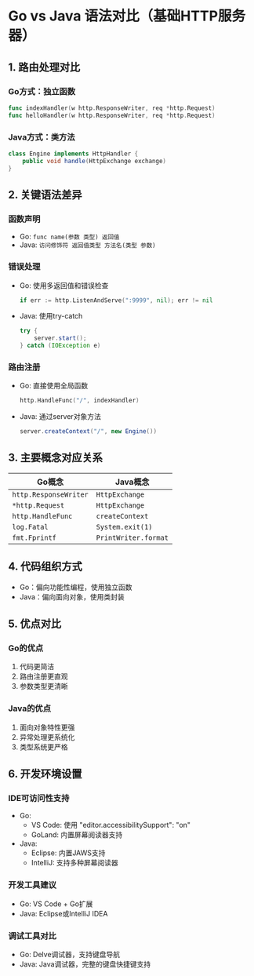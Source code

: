 # Go vs Java 语法对比（基础HTTP服务器）

## 1. 路由处理对比
### Go方式：独立函数
```go
func indexHandler(w http.ResponseWriter, req *http.Request)
func helloHandler(w http.ResponseWriter, req *http.Request)
```

### Java方式：类方法
```java
class Engine implements HttpHandler {
    public void handle(HttpExchange exchange)
}
```

## 2. 关键语法差异

### 函数声明
- Go: `func name(参数 类型) 返回值`
- Java: `访问修饰符 返回值类型 方法名(类型 参数)`

### 错误处理
- Go: 使用多返回值和错误检查
  ```go
  if err := http.ListenAndServe(":9999", nil); err != nil
  ```
- Java: 使用try-catch
  ```java
  try {
      server.start();
  } catch (IOException e)
  ```

### 路由注册
- Go: 直接使用全局函数
  ```go
  http.HandleFunc("/", indexHandler)
  ```
- Java: 通过server对象方法
  ```java
  server.createContext("/", new Engine())
  ```

## 3. 主要概念对应关系

| Go概念 | Java概念 |
|--------|----------|
| `http.ResponseWriter` | `HttpExchange` |
| `*http.Request` | `HttpExchange` |
| `http.HandleFunc` | `createContext` |
| `log.Fatal` | `System.exit(1)` |
| `fmt.Fprintf` | `PrintWriter.format` |

## 4. 代码组织方式
- Go：偏向功能性编程，使用独立函数
- Java：偏向面向对象，使用类封装

## 5. 优点对比
### Go的优点
1. 代码更简洁
2. 路由注册更直观
3. 参数类型更清晰

### Java的优点
1. 面向对象特性更强
2. 异常处理更系统化
3. 类型系统更严格

## 6. 开发环境设置
### IDE可访问性支持
- Go:
  - VS Code: 使用 "editor.accessibilitySupport": "on"
  - GoLand: 内置屏幕阅读器支持
- Java:
  - Eclipse: 内置JAWS支持
  - IntelliJ: 支持多种屏幕阅读器

### 开发工具建议
- Go: VS Code + Go扩展
- Java: Eclipse或IntelliJ IDEA

### 调试工具对比
- Go: Delve调试器，支持键盘导航
- Java: Java调试器，完整的键盘快捷键支持